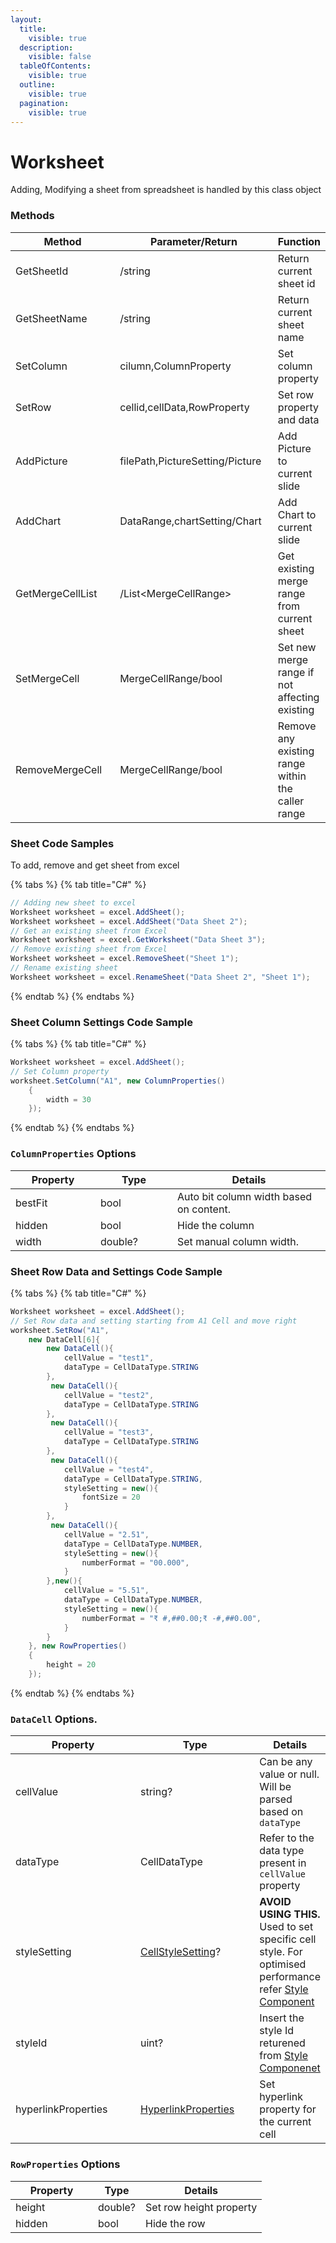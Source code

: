 ```yaml
---
layout:
  title:
    visible: true
  description:
    visible: false
  tableOfContents:
    visible: true
  outline:
    visible: true
  pagination:
    visible: true
---
```


# Worksheet

Adding, Modifying a sheet from spreadsheet is handled by this class object

### Methods

<table><thead><tr><th width="185">Method</th><th width="263">Parameter/Return</th><th>Function</th></tr></thead><tbody><tr><td>GetSheetId</td><td>/string</td><td>Return current sheet id</td></tr><tr><td>GetSheetName</td><td>/string</td><td>Return current sheet name </td></tr><tr><td>SetColumn</td><td>cilumn,ColumnProperty</td><td>Set column property</td></tr><tr><td>SetRow</td><td>cellid,cellData,RowProperty</td><td>Set row property and data</td></tr><tr><td>AddPicture</td><td>filePath,PictureSetting/Picture</td><td>Add Picture to current slide</td></tr><tr><td>AddChart</td><td>DataRange,chartSetting/Chart</td><td>Add Chart to current slide</td></tr><tr><td>GetMergeCellList</td><td>/List&#x3C;MergeCellRange></td><td>Get existing merge range from current sheet</td></tr><tr><td>SetMergeCell</td><td>MergeCellRange/bool</td><td>Set new merge range if not affecting existing</td></tr><tr><td>RemoveMergeCell</td><td>MergeCellRange/bool</td><td>Remove any existing range within the caller range</td></tr></tbody></table>

### Sheet Code Samples

To add, remove and get sheet from excel

{% tabs %}
{% tab title="C#" %}
```csharp
// Adding new sheet to excel
Worksheet worksheet = excel.AddSheet();
Worksheet worksheet = excel.AddSheet("Data Sheet 2");
// Get an existing sheet from Excel
Worksheet worksheet = excel.GetWorksheet("Data Sheet 3");
// Remove existing sheet from Excel
Worksheet worksheet = excel.RemoveSheet("Sheet 1");
// Rename existing sheet
Worksheet worksheet = excel.RenameSheet("Data Sheet 2", "Sheet 1");
```
{% endtab %}
{% endtabs %}

### Sheet Column Settings Code Sample

{% tabs %}
{% tab title="C#" %}
```csharp
Worksheet worksheet = excel.AddSheet();
// Set Column property
worksheet.SetColumn("A1", new ColumnProperties()
	{
		width = 30
	});
```
{% endtab %}
{% endtabs %}

### `ColumnProperties` Options

<table><thead><tr><th width="120">Property</th><th width="107">Type</th><th>Details</th></tr></thead><tbody><tr><td>bestFit</td><td>bool</td><td>Auto bit column width based on content.</td></tr><tr><td>hidden</td><td>bool</td><td>Hide the column</td></tr><tr><td>width</td><td>double?</td><td>Set manual column width.</td></tr></tbody></table>

### Sheet Row Data and Settings Code Sample

{% tabs %}
{% tab title="C#" %}
```csharp
Worksheet worksheet = excel.AddSheet();
// Set Row data and setting starting from A1 Cell and move right
worksheet.SetRow("A1", 
	new DataCell[6]{
		new DataCell(){
			cellValue = "test1",
			dataType = CellDataType.STRING
		},
		 new DataCell(){
			cellValue = "test2",
			dataType = CellDataType.STRING
		},
		 new DataCell(){
			cellValue = "test3",
			dataType = CellDataType.STRING
		},
		 new DataCell(){
			cellValue = "test4",
			dataType = CellDataType.STRING,
			styleSetting = new(){
				fontSize = 20
			}
		},
		 new DataCell(){
			cellValue = "2.51",
			dataType = CellDataType.NUMBER,
			styleSetting = new(){
				numberFormat = "00.000",
			}
		},new(){
			cellValue = "5.51",
			dataType = CellDataType.NUMBER,
			styleSetting = new(){
				numberFormat = "₹ #,##0.00;₹ -#,##0.00",
			}
		}
	}, new RowProperties()
	{
		height = 20
	});
```
{% endtab %}
{% endtabs %}

### `DataCell` Options.

<table><thead><tr><th width="191">Property</th><th width="179">Type</th><th>Details</th></tr></thead><tbody><tr><td>cellValue</td><td>string?</td><td>Can be any value or null. Will be parsed based on <code>dataType</code></td></tr><tr><td>dataType</td><td>CellDataType</td><td>Refer to the data type present in <code>cellValue</code> property</td></tr><tr><td>styleSetting</td><td><a href="style.md#cellstylesetting-options">CellStyleSetting</a>?</td><td><strong>AVOID USING THIS.</strong> Used to set specific cell style. For optimised performance refer <a href="style.md">Style Component</a></td></tr><tr><td>styleId</td><td>uint?</td><td>Insert the style Id returened from <a href="style.md">Style Componenet</a></td></tr><tr><td>hyperlinkProperties</td><td><a href="shared.md#hyperlinkproperties-setting">HyperlinkProperties</a></td><td>Set hyperlink property for the current cell</td></tr></tbody></table>

### `RowProperties` Options

<table><thead><tr><th width="116">Property</th><th>Type</th><th>Details</th></tr></thead><tbody><tr><td>height</td><td>double?</td><td>Set row height property</td></tr><tr><td>hidden</td><td>bool</td><td>Hide the row</td></tr></tbody></table>
